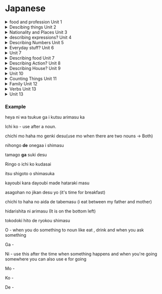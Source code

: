# Japanese

<details>
<summary>food and profession Unit 1 </summary>

 * Ocha — green tea

* Gohan - rice

* Yasashi - nice

* Lawyer - bengoshi

* Student - gakusei

* Person - hito
</details>

<details>
<summary>Descibing things Unit 2</summary>

* This - kore wa/ kore ra — these / kono - person

* That - sore

* Where - doko

* Here - Koko

* There - soko

* Big - ookii

* Small - chiisai

</details>

<details>
<summary>Nationality and Places Unit 3 </summary>

* kanada Jin - Canadian

* Amerika jin - American 

* Igirisu - Britain 

* France go - france language french
 
* Burajiru - brazil

* Doitsu - German

* Hotel - hoteru

* Basutei - bus stop

* Kuukou - airport

* Chikatetsu - subway

* Konbini -Convenience Store - )

* Deeptatho - department store

* Train station - ekki

* University - daigaku
 
</details>

<details>
<summary>describing expressions? Unit 4 </summary>

* Red - Akaai

* Umbrella - kasa

* hat - Boushi 

* Shoe - kutsu

* Cheerful - akarui

* Funny - omoshiroi
</details>

<details>
<summary>Describing Numbers Unit 5 </summary>

* Ima - now

* Sanji - 3o clock (Sanji :D)

* Nanji - time

* Sanji han - 3:30

* Yon - four

* Go - five 

* Roku - six 

* Nana - seven 

* Hachi - eight 

* Kyuu - nine 

* Jyuu - ten

* Jyuu(ni) - twelve 

* Mo - also

* About - goro

</details>

<details>
<summary>Everyday stuff? Unit 6 </summary>

* Excuse me - sumimasen

* Janai - not

* Kippu - ticket

* Sumaho - phone 

* Chizu - map

* Kaban - bag.

* Mise - store 

* Hashi - chopsticks

* Takai - expensive

* Yasui - cheap

* Machi - town

* Kuroi - black

* Tori - bird

* Ii / ee - good 

* Onegaisimasu - please 

* See you tomorrow - Mata haishth(huh sstha)

* Doumo - very much 

* Douzo - here you are

* Doui tashi mashite(maash ste) - you're welcome 

* Kochi ra koso - likewise/ you too as well

* Oyasumi nasai - good night

* Dewa - well

* Ja - well then
 </details>

<details>
<summary> Unit 7 </summary>

 * Shushusin - from

* Iimasu - name Sandhya to iimasu my name is Sandhya

* Eigo - English

* Ga hanasemasu - can speak

* Mochi Ron - ofcourse

* Dewa Arimasen - i am not 

* Tabemaseu - will eat

* Nomimasu - will drink

* Masen - will not
 
</details>

<details>
<summary>Describing food Unit 7 </summary>

* Pan - bread

* Sakana - fish

* Yasai - vegetable

* Koohi - coffee

* Gyuunyuu - milk

* Gochirosama deshi ta - thank you for the food

* Dore - which

* Choudou - exactly
 
</details>

<details>
<summary>Describing Action? Unit 8 </summary>

* Ikimasu - will go 

* Gakkou - school

* Kaisha - company

* ogo - afternoon/PM

* Gozen - AM

* Reiji - 12 AM

* Okimasu - getup 

* Nemasu - sleep

* Mainasa - every morning 

* Mainnichi - every day

* Arimasu/imasu single i- not name there is there are/ living this 

* Imasu ka - do you have
</details> 

<details>
<summary>Describing House? Unit 9 </summary>

* Mado - window 

* Iwe - house

* Furo. - bathroom 

* Shinshitsu - bedroom?

* Isu - chair 

* Niwe - yard

* Tsukue - desk

* Heya - room

* Daidokoro - kitchen

* Live in - sundei imasu

* Sai - years old

Yo - end of sentence like an exclamation naruto uses it all the time iirc

Ne - right?
</details>

<details>
<summary>Unit 10 </summary>

 
* Tomoushi - name is

* Gaikokujin - foreigner

* Ryugaksuei - foreign exchange student 

* Chigai - not right/difference

* Nensei - grade

* Shougaksuei - elementary school

* Chugaksei - middle school

* Koukousei - high school students 

* Iiyo - sure thing

</details>

<details>
<summary>Counting Things Unit 11 </summary>
 
* Ikutsu - How many 

* hititsu - one thing
 
* Futatsu - two things

* Mitsu - three things

* Yotsu - four things

* itsutsu - five things
 
* Mutsu - six things 

* Nanatsu - seven things

* Yatsu - eight things

* Kokonotsu - nine things 

* Ikutsu - how many

</details>

<details>
 <summary>Family Unit 12</summary>
 adding no after I changes to my mine etc
 
 * Kare - his
 
 * Kanojo - she
 
*  Karera - They (korera for non-living) this generally refers to men kanojotachi 
  
There is a difference when you talk about your family vs others(you add san for others)
 
* Otosan/chichi - Father/My father

* Okasan/haha - Mother
 
* Onesan/ane - Older sister
 
* Onisan/ani - Older brother
 
* otouto - younger brother
 
* imouto - younger sister
 
* kyoudai - siblings/brothers
 
* shimai  - sisters
 
* ryoushin - parents
 
* kazoku - family

### Food

* karai - spicy (kaara)
 
* amai - sweet
 
* ikura - how much?

* man - 10000

* sen - 1000

* hyaku - 100 

* dare - who
 
* dono - Which
 
* itsu - when
 
* hirugohan - lunch

* asagohan - breakfast
 
* bangohan - dinner
 
* atsui - hot
 
* tsumetai - cold

* mazui - tastes bad

* shokudou - cafeteria
 
* suki - like
 
* kirai - don't like
 

 
</details>

<details>
<summary>Verbs Unit 13</summary>
 
 * jikan - time
 
 * kimasu - come 
 
 * kaimasu - busy
 
 * hataraki - working/simple work 
 
 * shigoto - work/ like a job 
 the difference is that the first word is a verb, and the second one is a noun. As such, the first one has a slightly broader meaning. 
 Shigoto is like "job that you  earn a wage/salary at", whereas you can hataraku (work) at something that is not necessarily your shigoto (job).
 
 * isogashi - busy
 
 * kyou - today
 
 * kinou - yesterday 
 
 * ashita - tommorrow 
 
 * asatte - day after tomorrow 
 
 * shimasu/shimashita - do/did?
 
 * kara - from
 
 * made - to
 
 ### days of the week
 
 * nichiyobi - Sunday
 
 * getsuyoubi - Monday
 
 * kayoubi - Tuesday
 
 * suiyoubi - Wednesday
 
 * mokuyoubi - Thursday
 
 * kinyoubi - Friday
 
 * doyoubi - Saturday
 
 
 </details>


<details>
<summary>Unit 13</summary>

 * furui - old
 
 * atarashi - new
 
 * nagai - long
 
 * hikui - low
 
 * terebi - TV
 
 * reizoko - Fridge 
 
 * katasumi/sumi - corner
 
 * migi - right
 
 * hidari - left
 
 * ue - up
 
 * shita - down
 
 * naka - inside
 
 * aida - between
 
 * tonari - next (same category living vs living and living vs non living)
 
 * yoko - next to (two different categories living vs non living)
 
 * mae - front
 
 * ushi ro - behind
 
 * takusan - a lot
 
 * number + satsu **juu**satsu - 
 
 * hon - books
 
 * hondana - bookshelf
 
 * uchi - home/our?
 
 * youkoso - welcome
 
 * ryokou - travel
 
 * tokidoki - sometimes
 
 * itsumoo - always
 
 * hitori - alone
 
 * omiyage - souvenir
 
 * kagami - mirror
 
 * kitanai - dirty
 
 
 
 
</details>

### Example 

heya ni wa tsukue ga i kutsu arimasu ka

Ichi ko - use after a noun.

chichi mo haha mo genki desu(use mo when there are two nouns -> Both)

nihongo **de** onegaa i shimasu

tamago **ga** suki desu

Ringo o ichi ko kudasai 

itsu shigoto o shimasuka 

kayoubi kara dayoubi made hataraki masu

asagohan no jikan desu yo (it's time for breakfast)

chichi to haha no aida de tabemasu (i eat between my father and mother)

hidarishita ni arimasu (It is on the bottom left)

tokodoki hito de ryokou shimasu

O - when you do something to noun like eat , drink and when you ask something 

Ga -

Ni - use this after the time when something happens and when you're going somewhere you can also use e for going 

Mo -

Ko - 

De - 


